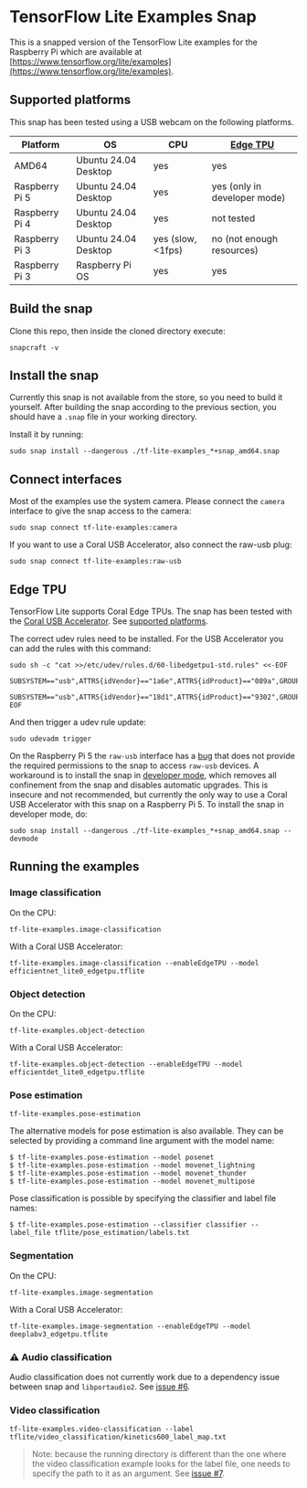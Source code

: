 # TensorFlow Lite Examples Snap

This is a snapped version of the TensorFlow Lite examples for the Raspberry Pi which are available at [https://www.tensorflow.org/lite/examples](https://www.tensorflow.org/lite/examples).

## Supported platforms

This snap has been tested using a USB webcam on the following platforms.

| Platform       | OS                   | CPU               | [Edge TPU](#edge-tpu)        |
| -------------- | -------------------- | ----------------- | ---------------------------- |
| AMD64          | Ubuntu 24.04 Desktop | yes               | yes                          |
| Raspberry Pi 5 | Ubuntu 24.04 Desktop | yes               | yes (only in developer mode) |
| Raspberry Pi 4 | Ubuntu 24.04 Desktop | yes               | not tested                   |
| Raspberry Pi 3 | Ubuntu 24.04 Desktop | yes (slow, <1fps) | no (not enough resources)    |
| Raspberry Pi 3 | Raspberry Pi OS      | yes               | yes                          |

## Build the snap

Clone this repo, then inside the cloned directory execute:

```
snapcraft -v
```

## Install the snap

Currently this snap is not available from the store, so you need to build it yourself.
After building the snap according to the previous section, you should have a `.snap` file in your working directory.

Install it by running:

```
sudo snap install --dangerous ./tf-lite-examples_*+snap_amd64.snap
```

## Connect interfaces

Most of the examples use the system camera.
Please connect the `camera` interface to give the snap access to the camera:

```
sudo snap connect tf-lite-examples:camera
```

If you want to use a Coral USB Accelerator, also connect the raw-usb plug:

```
sudo snap connect tf-lite-examples:raw-usb
```

## Edge TPU

TensorFlow Lite supports Coral Edge TPUs. The snap has been tested with the [Coral USB Accelerator](https://coral.ai/products/accelerator). See [supported platforms](#supported-platforms).

The correct udev rules need to be installed. For the USB Accelerator you can add the rules with this command:

```
sudo sh -c "cat >>/etc/udev/rules.d/60-libedgetpu1-std.rules" <<-EOF
    SUBSYSTEM=="usb",ATTRS{idVendor}=="1a6e",ATTRS{idProduct}=="089a",GROUP="plugdev"
    SUBSYSTEM=="usb",ATTRS{idVendor}=="18d1",ATTRS{idProduct}=="9302",GROUP="plugdev"
EOF
```

And then trigger a udev rule update:

```
sudo udevadm trigger
```

On the Raspberry Pi 5 the `raw-usb` interface has a [bug](https://bugs.launchpad.net/snapd/+bug/2071319) that does not provide the required permissions to the snap to access `raw-usb` devices.
A workaround is to install the snap in [developer mode](https://snapcraft.io/docs/install-modes#heading--developer), which removes all confinement from the snap and disables automatic upgrades.
This is insecure and not recommended, but currently the only way to use a Coral USB Accelerator with this snap on a Raspberry Pi 5.
To install the snap in developer mode, do:

```
sudo snap install --dangerous ./tf-lite-examples_*+snap_amd64.snap --devmode
```

## Running the examples

### Image classification

On the CPU:

```
tf-lite-examples.image-classification
```

With a Coral USB Accelerator:

```
tf-lite-examples.image-classification --enableEdgeTPU --model efficientnet_lite0_edgetpu.tflite
```

### Object detection

On the CPU:

```
tf-lite-examples.object-detection
```

With a Coral USB Accelerator:

```
tf-lite-examples.object-detection --enableEdgeTPU --model efficientdet_lite0_edgetpu.tflite
```

### Pose estimation

```
tf-lite-examples.pose-estimation
```

The alternative models for pose estimation is also available.
They can be selected by providing a command line argument with the model name:

```
$ tf-lite-examples.pose-estimation --model posenet
$ tf-lite-examples.pose-estimation --model movenet_lightning
$ tf-lite-examples.pose-estimation --model movenet_thunder
$ tf-lite-examples.pose-estimation --model movenet_multipose
```

Pose classification is possible by specifying the classifier and label file names:

```
$ tf-lite-examples.pose-estimation --classifier classifier --label_file tflite/pose_estimation/labels.txt
```

### Segmentation

On the CPU:

```
tf-lite-examples.image-segmentation
```

With a Coral USB Accelerator:

```
tf-lite-examples.image-segmentation --enableEdgeTPU --model deeplabv3_edgetpu.tflite
```

### ⚠️ Audio classification

Audio classification does not currently work due to a dependency issue between snap and `libportaudio2`.
See [issue #6](https://github.com/canonical/tf-lite-examples-snap/issues/6).

### Video classification

```
tf-lite-examples.video-classification --label tflite/video_classification/kinetics600_label_map.txt
```

> Note: because the running directory is different than the one where the video classification example looks for the label file, one needs to specify the path to it as an argument.
> See [issue #7](https://github.com/canonical/tf-lite-examples-snap/issues/7).
